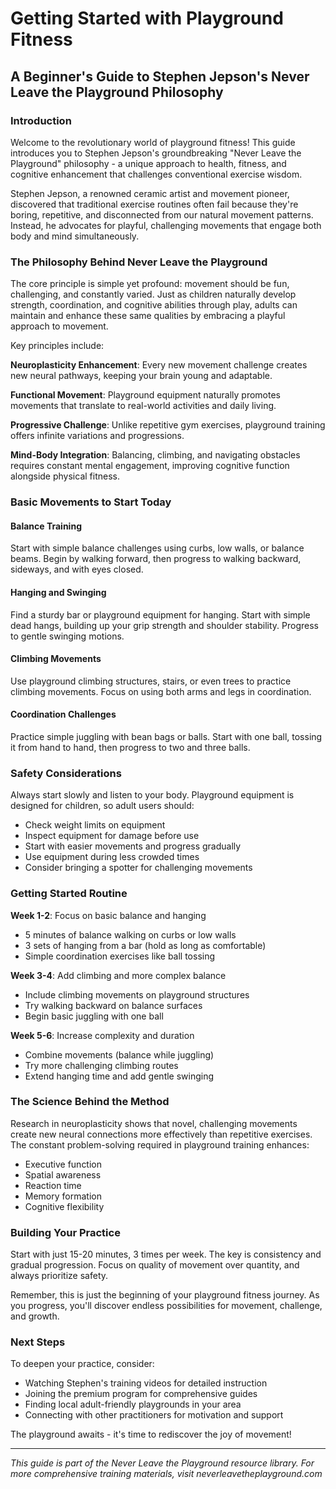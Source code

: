 # Getting Started with Playground Fitness
## A Beginner's Guide to Stephen Jepson's Never Leave the Playground Philosophy

### Introduction

Welcome to the revolutionary world of playground fitness! This guide introduces you to Stephen Jepson's groundbreaking "Never Leave the Playground" philosophy - a unique approach to health, fitness, and cognitive enhancement that challenges conventional exercise wisdom.

Stephen Jepson, a renowned ceramic artist and movement pioneer, discovered that traditional exercise routines often fail because they're boring, repetitive, and disconnected from our natural movement patterns. Instead, he advocates for playful, challenging movements that engage both body and mind simultaneously.

### The Philosophy Behind Never Leave the Playground

The core principle is simple yet profound: movement should be fun, challenging, and constantly varied. Just as children naturally develop strength, coordination, and cognitive abilities through play, adults can maintain and enhance these same qualities by embracing a playful approach to movement.

Key principles include:

**Neuroplasticity Enhancement**: Every new movement challenge creates new neural pathways, keeping your brain young and adaptable.

**Functional Movement**: Playground equipment naturally promotes movements that translate to real-world activities and daily living.

**Progressive Challenge**: Unlike repetitive gym exercises, playground training offers infinite variations and progressions.

**Mind-Body Integration**: Balancing, climbing, and navigating obstacles requires constant mental engagement, improving cognitive function alongside physical fitness.

### Basic Movements to Start Today

#### Balance Training
Start with simple balance challenges using curbs, low walls, or balance beams. Begin by walking forward, then progress to walking backward, sideways, and with eyes closed.

#### Hanging and Swinging
Find a sturdy bar or playground equipment for hanging. Start with simple dead hangs, building up your grip strength and shoulder stability. Progress to gentle swinging motions.

#### Climbing Movements
Use playground climbing structures, stairs, or even trees to practice climbing movements. Focus on using both arms and legs in coordination.

#### Coordination Challenges
Practice simple juggling with bean bags or balls. Start with one ball, tossing it from hand to hand, then progress to two and three balls.

### Safety Considerations

Always start slowly and listen to your body. Playground equipment is designed for children, so adult users should:

- Check weight limits on equipment
- Inspect equipment for damage before use
- Start with easier movements and progress gradually
- Use equipment during less crowded times
- Consider bringing a spotter for challenging movements

### Getting Started Routine

**Week 1-2**: Focus on basic balance and hanging
- 5 minutes of balance walking on curbs or low walls
- 3 sets of hanging from a bar (hold as long as comfortable)
- Simple coordination exercises like ball tossing

**Week 3-4**: Add climbing and more complex balance
- Include climbing movements on playground structures
- Try walking backward on balance surfaces
- Begin basic juggling with one ball

**Week 5-6**: Increase complexity and duration
- Combine movements (balance while juggling)
- Try more challenging climbing routes
- Extend hanging time and add gentle swinging

### The Science Behind the Method

Research in neuroplasticity shows that novel, challenging movements create new neural connections more effectively than repetitive exercises. The constant problem-solving required in playground training enhances:

- Executive function
- Spatial awareness
- Reaction time
- Memory formation
- Cognitive flexibility

### Building Your Practice

Start with just 15-20 minutes, 3 times per week. The key is consistency and gradual progression. Focus on quality of movement over quantity, and always prioritize safety.

Remember, this is just the beginning of your playground fitness journey. As you progress, you'll discover endless possibilities for movement, challenge, and growth.

### Next Steps

To deepen your practice, consider:
- Watching Stephen's training videos for detailed instruction
- Joining the premium program for comprehensive guides
- Finding local adult-friendly playgrounds in your area
- Connecting with other practitioners for motivation and support

The playground awaits - it's time to rediscover the joy of movement!

---

*This guide is part of the Never Leave the Playground resource library. For more comprehensive training materials, visit neverleavetheplayground.com*

